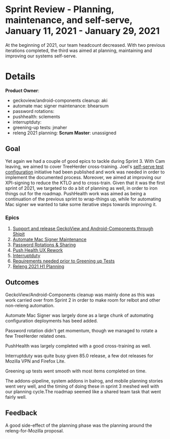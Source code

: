 # Sprint Review - Planning, maintenance, and self-serve, January 11, 2021 - January 29, 2021

At the beginning of 2021, our team headcount decreased. With two previous iterations completed,
the third was aimed at planning, maintaining and improving our systems self-serve.

# Details
**Product Owner**:
- geckoview/android-components cleanup: aki
- automate mac signer maintenance: bhearsum
- password rotations:
- pushhealth: sclements
- interruptduty:
- greening-up tests: jmaher
- releng 2021 planning:
**Scrum Master**: unassigned

## Goal

Yet again we had a couple of good epics to tackle during Sprint 3. With Cam leaving,
we aimed to cover TreeHerder cross-training. Joel's [self-serve test configuration](https://firefox-source-docs.mozilla.org/testing/ci-configs/index.html)
initiative had been published and work was needed in order to implement the documented process.
Moreover, we aimed at improving our XPI-signing to reduce the KTLO and to cross-train.
Given that it was the first sprint of 2021, we targeted to do a bit of planning as well,
in order to iron things out for the roadmap.
PushHealth work was aimed as being a continuation of the previous sprint to wrap-things up,
while for automating Mac signer we wanted to take some iterative steps towards improving it.

### Epics
1. [Support and release GeckoView and Android-Components through Shipit](https://jira.mozilla.com/browse/RELENG-11)
2. [Automate Mac Signer Maintenance](https://jira.mozilla.com/browse/RELENG-22)
3. [Password Rotations & Sharing](https://jira.mozilla.com/browse/RELENG-10)
4. [Push Health UX Rework](https://jira.mozilla.com/browse/RELENG-41)
5. [Interruptduty](https://jira.mozilla.com/browse/RELENG-159)
6. [Requirements needed prior to Greening up Tests](https://jira.mozilla.com/browse/RELENG-206)
7. [Releng 2021 H1 Planning](https://jira.mozilla.com/browse/RELENG-211)

## Outcomes

GeckoView/Android-Components cleanup was mainly done as this was work carried over from Sprint 2 in order to make room for relbot and other non-releng automation.

Automate Mac Signer was largely done as a large chunk of automating configuration deployments has beed added.

Password rotation didn't get momentum, though we managed to rotate a few TreeHerder related ones.

PushHealth was largely completed with a good cross-training as well.

Interruptduty was quite busy given 85.0 release, a few dot releases for Mozilla VPN and Firefox Lite.

Greening up tests went smooth with most items completed on time.

The addons-pipeline, system addons in balrog, and mobile planning stories went very well, and the timing of doing these in sprint 3 meshed well with our planning cycle.The roadmap seemed like a shared team task that went fairly well.


## Feedback

A good side-effect of the planning phase was the planning around the releng-for-Mozilla proposal.
